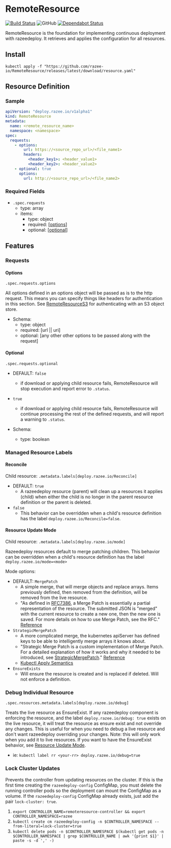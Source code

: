 # RemoteResource

[![Build Status](https://travis-ci.com/razee-io/RemoteResource.svg?branch=master)](https://travis-ci.com/razee-io/RemoteResource)
![GitHub](https://img.shields.io/github/license/razee-io/RemoteResource.svg?color=success)
[![Dependabot Status](https://api.dependabot.com/badges/status?host=github&repo=razee-io/razeedeploy-core)](https://dependabot.com)

RemoteResource is the foundation for implementing continuous deployment with
razeedeploy. It retrieves and applies the configuration for all resources.

## Install

```shell
kubectl apply -f "https://github.com/razee-io/RemoteResource/releases/latest/download/resource.yaml"
```

## Resource Definition

### Sample

```yaml
apiVersion: "deploy.razee.io/v1alpha1"
kind: RemoteResource
metadata:
  name: <remote_resource_name>
  namespace: <namespace>
spec:
  requests:
    - options:
        url: https://<source_repo_url>/<file_name1>
        headers:
          <header_key1>: <header_value1>
          <header_key2>: <header_value2>
    - optional: true
      options:
        url: http://<source_repo_url>/<file_name2>
```

### Required Fields

- `.spec.requests`
  - type: array
  - items:
    - type: object
    - required: [[options](#Options)]
    - optional: [[optional](#Optional)]

## Features

### Requests

#### Options

`.spec.requests.options`

All options defined in an options object will be passed as is to the http request.
This means you can specify things like headers for authentication in this section.
See [RemoteResourceS3](https://github.com/razee-io/RemoteResourceS3) for
authenticating with an S3 object store.

- Schema:
  - type: object
  - required: [url || uri]
  - optional: [any other other options to be passed along with the request]

#### Optional

`.spec.requests.optional`

- DEFAULT: `false`
  - if download or applying child resource fails, RemoteResource will stop
  execution and report error to `.status`.
- `true`
  - if download or applying child resource fails, RemoteResource will continue
  processing the rest of the defined requests, and will report a warning to `.status`.

- Schema:
  - type: boolean

### Managed Resource Labels

#### Reconcile

Child resource: `.metadata.labels[deploy.razee.io/Reconcile]`

- DEFAULT: `true`
  - A razeedeploy resource (parent) will clean up a resources it applies (child)
when either the child is no longer in the parent resource definition or the
parent is deleted.
- `false`
  - This behavior can be overridden when a child's resource definition has
the label `deploy.razee.io/Reconcile=false`.

#### Resource Update Mode

Child resource: `.metadata.labels[deploy.razee.io/mode]`

Razeedeploy resources default to merge patching children. This behavior can be
overridden when a child's resource definition has the label
`deploy.razee.io/mode=<mode>`

Mode options:

- DEFAULT: `MergePatch`
  - A simple merge, that will merge objects and replace arrays. Items previously
  defined, then removed from the definition, will be removed from the live resource.
  - "As defined in [RFC7386](https://tools.ietf.org/html/rfc7386), a Merge Patch
  is essentially a partial representation of the resource. The submitted JSON is
  "merged" with the current resource to create a new one, then the new one is
  saved. For more details on how to use Merge Patch, see the RFC." [Reference](https://github.com/kubernetes/community/blob/master/contributors/devel/sig-architecture/api-conventions.md#patch-operations)
- `StrategicMergePatch`
  - A more complicated merge, the kubernetes apiServer has defined keys to be
  able to intelligently merge arrays it knows about.
  - "Strategic Merge Patch is a custom implementation of Merge Patch. For a
  detailed explanation of how it works and why it needed to be introduced, see
  [StrategicMergePatch](https://github.com/kubernetes/community/blob/master/contributors/devel/sig-api-machinery/strategic-merge-patch.md)."
  [Reference](https://github.com/kubernetes/community/blob/master/contributors/devel/sig-architecture/api-conventions.md#patch-operations)
  - [Kubectl Apply Semantics](https://kubectl.docs.kubernetes.io/pages/app_management/field_merge_semantics.html)
- `EnsureExists`
  - Will ensure the resource is created and is replaced if deleted. Will not
  enforce a definition.

### Debug Individual Resource

`.spec.resources.metadata.labels[deploy.razee.io/debug]`

Treats the live resource as EnsureExist. If any razeedeploy component is enforcing
the resource, and the label `deploy.razee.io/debug: true` exists on the live
resource, it will treat the resource as ensure exist and not override any changes.
This is useful for when you need to debug a live resource and don't want razeedeploy
overriding your changes. Note: this will only work when you add it to live resources.
If you want to have the EnsureExist behavior, see [Resource Update Mode](#Resource-Update-Mode).

- ie: `kubectl label rr <your-rr> deploy.razee.io/debug=true`

### Lock Cluster Updates

Prevents the controller from updating resources on the cluster. If this is the
first time creating the `razeedeploy-config` ConfigMap, you must delete the running
controller pods so the deployment can mount the ConfigMap as a volume. If the
`razeedeploy-config` ConfigMap already exists, just add the pair `lock-cluster: true`.

1. `export CONTROLLER_NAME=remoteresource-controller && export CONTROLLER_NAMESPACE=razee`
1. `kubectl create cm razeedeploy-config -n $CONTROLLER_NAMESPACE --from-literal=lock-cluster=true`
1. `kubectl delete pods -n $CONTROLLER_NAMESPACE $(kubectl get pods -n $CONTROLLER_NAMESPACE
 | grep $CONTROLLER_NAME | awk '{print $1}' | paste -s -d ',' -)`
